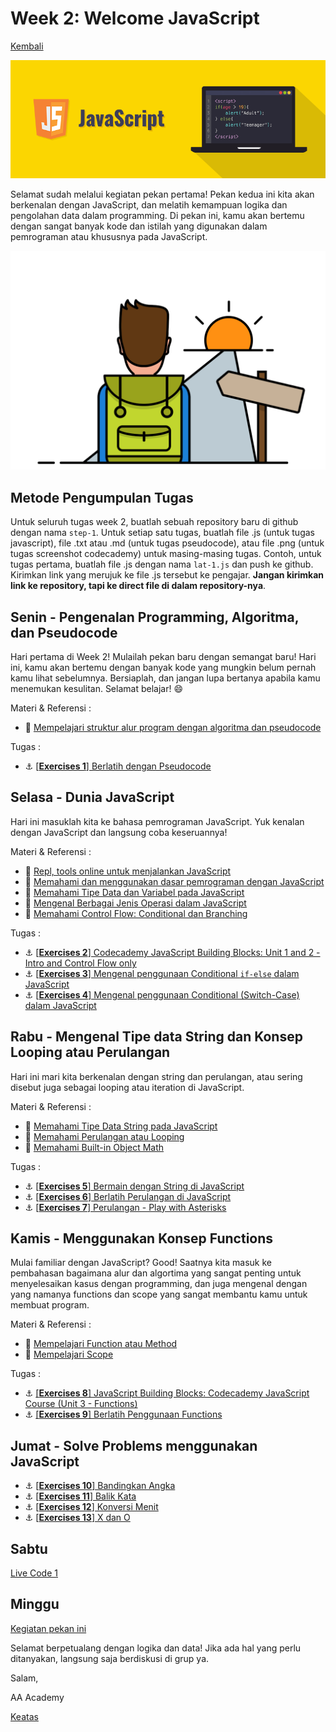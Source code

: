 # Week 2: Welcome JavaScript

[Kembali](README.md)

![Header](assets/header-w2.png)

Selamat sudah melalui kegiatan pekan pertama! Pekan kedua ini kita akan berkenalan dengan JavaScript, dan melatih kemampuan logika dan pengolahan data dalam programming. Di pekan ini, kamu akan bertemu dengan sangat banyak kode dan istilah yang digunakan dalam pemrograman atau khususnya pada JavaScript.

![Let's start!](assets/start.png)

## Metode Pengumpulan Tugas

Untuk seluruh tugas week 2, buatlah sebuah repository baru di github dengan nama `step-1`. Untuk setiap satu tugas, buatlah file .js (untuk tugas javascript), file .txt atau .md (untuk tugas pseudocode), atau file .png (untuk tugas screenshot codecademy) untuk masing-masing tugas. Contoh, untuk tugas pertama, buatlah file .js dengan nama `lat-1.js` dan push ke github. Kirimkan link yang merujuk ke file .js tersebut ke pengajar. **Jangan kirimkan link ke repository, tapi ke direct file di dalam repository-nya**.

## Senin - Pengenalan Programming, Algoritma, dan Pseudocode
Hari pertama di Week 2! Mulailah pekan baru dengan semangat baru! Hari ini, kamu akan bertemu dengan banyak kode yang mungkin belum pernah kamu lihat sebelumnya. Bersiaplah, dan jangan lupa bertanya apabila kamu menemukan kesulitan. Selamat belajar! :smile:

Materi & Referensi :
- :notebook_with_decorative_cover:
[Mempelajari struktur alur program dengan algoritma dan pseudocode](modules/algorithm-pseudocode.md)

Tugas :

- :anchor:
[[**Exercises 1**] Berlatih dengan Pseudocode](modules/challenge-main-pseudocode.md)

## Selasa - Dunia JavaScript

Hari ini masuklah kita ke bahasa pemrograman JavaScript. Yuk kenalan dengan JavaScript dan langsung coba keseruannya!

Materi & Referensi :

- :wrench:
[Repl, tools online untuk menjalankan JavaScript](https://repl.it/languages/javascript)
- :notebook_with_decorative_cover:
[Memahami dan menggunakan dasar pemrograman dengan JavaScript](modules/js-first-time.md)
- :notebook_with_decorative_cover:
[Memahami Tipe Data dan Variabel pada JavaScript](modules/js-first-time.md#data-type)
- :notebook_with_decorative_cover:
[Mengenal Berbagai Jenis Operasi dalam JavaScript](modules/js-first-time.md#operator)
- :notebook_with_decorative_cover:
[Memahami Control Flow: Conditional dan Branching](modules/js-first-time.md#conditional)

Tugas :

- :anchor:
[[**Exercises 2**] Codecademy JavaScript Building Blocks: Unit 1 and 2 - Intro and Control Flow only](https://www.codecademy.com/learn/learn-javascript)
- :anchor:
[[**Exercises 3**] Mengenal penggunaan Conditional `if-else` dalam JavaScript](modules/anchor-menggunakan-if-else.md)
- :anchor:
[[**Exercises 4**] Mengenal penggunaan Conditional (Switch-Case) dalam JavaScript](modules/anchor-switch-case.md)

## Rabu - Mengenal Tipe data String dan Konsep Looping atau Perulangan

Hari ini mari kita berkenalan dengan string dan perulangan, atau sering disebut juga sebagai looping atau iteration di JavaScript.

Materi & Referensi :
- :notebook_with_decorative_cover:
[Memahami Tipe Data String pada JavaScript](modules/js-string-reference.md)
- :notebook_with_decorative_cover:
[Memahami Perulangan atau Looping](modules/js-first-time.md#loopiteration)
- :notebook_with_decorative_cover:
[Memahami Built-in Object Math](modules/math-object-js.md)

Tugas :
- :anchor: [[**Exercises 5**] Bermain dengan String di JavaScript](modules/anchor-main-string.md)
- :anchor: [[**Exercises 6**] Berlatih Perulangan di JavaScript](modules/anchor-main-loop.md)
- :anchor: [[**Exercises 7**] Perulangan - Play with Asterisks](modules/anchor-main-loop-asterisks.md)

## Kamis - Menggunakan Konsep Functions

Mulai familiar dengan JavaScript? Good! Saatnya kita masuk ke pembahasan bagaimana alur dan algortima yang sangat penting untuk menyelesaikan kasus dengan programming, dan juga mengenal dengan yang namanya functions dan scope yang sangat membantu kamu untuk membuat program.

Materi & Referensi :
- :notebook_with_decorative_cover:
[Mempelajari Function atau Method](modules/js-first-time.md#functionmethod)
- :notebook_with_decorative_cover:
[Mempelajari Scope](modules/js-scope.md)

Tugas :

- :anchor:
[[**Exercises 8**] JavaScript Building Blocks: Codecademy JavaScript Course (Unit 3 - Functions)](https://www.codecademy.com/learn/learn-javascript)
- :anchor:
[[**Exercises 9**] Berlatih Penggunaan Functions](modules/anchor-basic-function.md)

## Jumat - Solve Problems menggunakan JavaScript

- :anchor:
[[**Exercises 10**] Bandingkan Angka](/modules/challenge-bandingkan-angka.md)
- :anchor:
[[**Exercises 11**] Balik Kata](/modules/challenge-balik-kata.md)
- :anchor:
[[**Exercises 12**] Konversi Menit](/modules/challenge-konversi-menit.md)
- :anchor:
[[**Exercises 13**] X dan O](/modules/challenge-x-dan-o.md)

## Sabtu

[Live Code 1](./ujian/live-code-1.md)

## Minggu

[Kegiatan pekan ini](kegiatan/kegiatan-week-2.md)

Selamat berpetualang dengan logika dan data! Jika ada hal yang perlu ditanyakan, langsung saja berdiskusi di grup ya.

Salam,

AA Academy

[Keatas](#week-2-welcome-javaScript)
